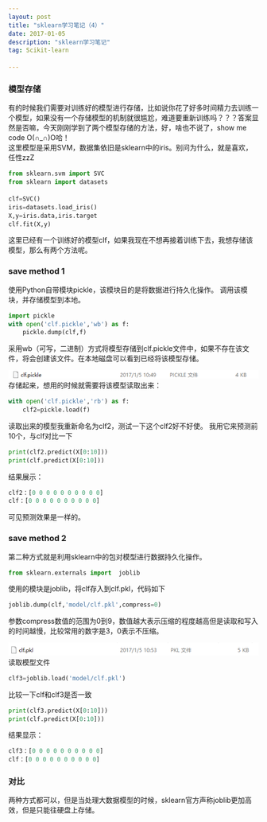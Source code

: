 ```yaml
---
layout: post
title: "sklearn学习笔记（4）"
date: 2017-01-05 
description: "sklearn学习笔记"
tag: Scikit-learn

---
```



<h3>模型存储</h3>  

有的时候我们需要对训练好的模型进行存储，比如说你花了好多时间精力去训练一个模型，如果没有一个存储模型的机制就很尴尬，难道要重新训练吗？？？答案显然是否嘛，今天刚刚学到了两个模型存储的方法，好，啥也不说了，show me code O(∩_∩)O哈！  
这里模型是采用SVM，数据集依旧是sklearn中的iris。别问为什么，就是喜欢，任性zzZ  

```python
from sklearn.svm import SVC
from sklearn import datasets

clf=SVC()
iris=datasets.load_iris()
X,y=iris.data,iris.target
clf.fit(X,y)
```

这里已经有一个训练好的模型clf，如果我现在不想再接着训练下去，我想存储该模型，那么有两个方法呢。  
<h3>save method 1</h3>  
使用Python自带模块pickle，该模块目的是将数据进行持久化操作。  
调用该模块，并存储模型到本地。  

```Python
import pickle
with open('clf.pickle','wb') as f:
    pickle.dump(clf,f)
```

采用wb（可写，二进制）方式将模型存储到clf.pickle文件中，如果不存在该文件，将会创建该文件。在本地磁盘可以看到已经将该模型存储。  

![](/images/sklearn/4_1.png)
存储起来，想用的时候就需要将该模型读取出来：  

```python
with open('clf.pickle','rb') as f:
    clf2=pickle.load(f)
```

读取出来的模型我重新命名为clf2，测试一下这个clf2好不好使。  我用它来预测前10个，与clf对比一下  

```python
print(clf2.predict(X[0:10]))
print(clf.predict(X[0:10]))
```
结果展示：  

```python
clf2：[0 0 0 0 0 0 0 0 0 0]
clf：[0 0 0 0 0 0 0 0 0 0]
```

可见预测效果是一样的。  
<h3>save method 2</h3>    
第二种方式就是利用sklearn中的包对模型进行数据持久化操作。  

```Python
from sklearn.externals import  joblib
```

使用的模块是joblib，将clf存入到clf.pkl，代码如下    

```python
joblib.dump(clf,'model/clf.pkl',compress=0)
```

参数compress数值的范围为0到9，数值越大表示压缩的程度越高但是读取和写入的时间越慢，比较常用的数字是3，0表示不压缩。    

![](/images/sklearn/4_2.png)
读取模型文件  

```python
clf3=joblib.load('model/clf.pkl')
```

比较一下clf和clf3是否一致  

```python
print(clf3.predict(X[0:10]))
print(clf.predict(X[0:10]))
```

结果显示：

```Python
clf3：[0 0 0 0 0 0 0 0 0 0]
clf：[0 0 0 0 0 0 0 0 0 0]
```

<h3>对比</h3>   
两种方式都可以，但是当处理大数据模型的时候，sklearn官方声称joblib更加高效，但是只能往硬盘上存储。  
